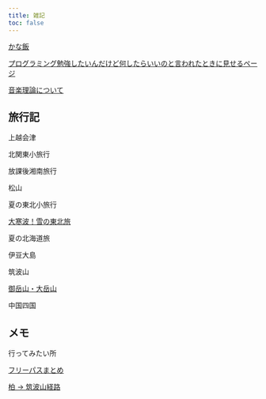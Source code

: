 ```yaml
---
title: 雑記
toc: false
---
```


[かな飯](./Kanameshi/)

[プログラミング勉強したいんだけど何したらいいのと言われたときに見せるページ](./0_Misc/Programing/)

[音楽理論について](./0_Misc/MusicTheory/)

## 旅行記

上越会津

北関東小旅行

放課後湘南旅行

松山

夏の東北小旅行

[大寒波！雪の東北旅](./2021-12-31-Touhoku/)

夏の北海道旅

伊豆大島

筑波山

[御岳山・大岳山](./2023-05-03-Ontake/)

中国四国

## メモ

行ってみたい所

[フリーパスまとめ](./0_Plan/FreePass/)

[柏 → 筑波山経路](./0_Plan/KashiwaTukubasan/)
